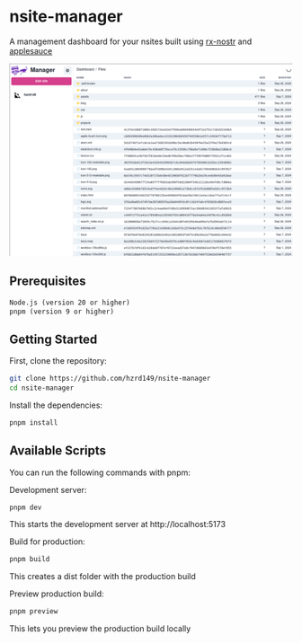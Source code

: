 # nsite-manager

A management dashboard for your nsites built using [rx-nostr](https://penpenpng.github.io/rx-nostr/) and [applesauce](https://hzrd149.github.io/applesauce/)

![](./screenshots/files.png)

## Prerequisites

    Node.js (version 20 or higher)
    pnpm (version 9 or higher)

## Getting Started

First, clone the repository:

```bash
git clone https://github.com/hzrd149/nsite-manager
cd nsite-manager
```

Install the dependencies:

```bash
pnpm install
```

## Available Scripts

You can run the following commands with pnpm:

Development server:

```bash
pnpm dev
```

This starts the development server at http://localhost:5173

Build for production:

```bash
pnpm build
```

This creates a dist folder with the production build

Preview production build:

```bash
pnpm preview
```

This lets you preview the production build locally
